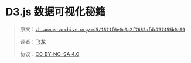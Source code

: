# D3.js 数据可视化秘籍

> 原文：[`zh.annas-archive.org/md5/1571f6e0e9a2f7682afdc737455b0a69`](https://zh.annas-archive.org/md5/1571f6e0e9a2f7682afdc737455b0a69)
> 
> 译者：[飞龙](https://github.com/wizardforcel)
> 
> 协议：[CC BY-NC-SA 4.0](http://creativecommons.org/licenses/by-nc-sa/4.0/)